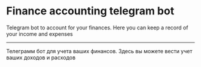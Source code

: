 # Finance accounting telegram bot

Telegram bot to account for your finances. Here you can keep a record of your income and expenses

---

Телеграмм бот для учета ваших финансов. Здесь вы можете вести учет ваших доходов и расходов